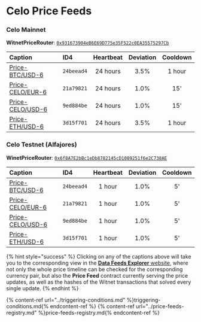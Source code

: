 # Celo Price Feeds

### Celo Mainnet

**WitnetPriceRouter**: [`0x931673904eB6E69D775e35F522c0EA35575297Cb`](https://explorer.celo.org/address/0x931673904eB6E69D775e35F522c0EA35575297Cb/read-contract)

| **Caption** | **ID4** | **Heartbeat** | **Deviation** | **Cooldown** 
| :- | :- | :-: | :-: | :-: 
| [Price-BTC/USD-6](https://feeds.witnet.io/feeds/celo-mainnet_btc-usd_6) | `24beead4` | 24 hours | 3.5% | 1 hour
| [Price-CELO/EUR-6](https://feeds.witnet.io/feeds/celo-mainnet_celo-eur_6) | `21a79821` | 24 hours | 1.0% | 15'
| [Price-CELO/USD-6](https://feeds.witnet.io/feeds/celo-mainnet_celo-usd_6) | `9ed884be` | 24 hours | 1.0% | 15'
| [Price-ETH/USD-6](https://feeds.witnet.io/feeds/celo-mainnet_eth-usd_6) | `3d15f701` | 24 hours | 3.5% | 1 hour

### Celo Testnet (Alfajores)

**WinetPriceRouter**: [`0x6f8A7E2bBc1eDb8782145cD1089251f6e2C738AE`](https://alfajores-blockscout.celo-testnet.org/address/0x6f8A7E2bBc1eDb8782145cD1089251f6e2C738AE/read-contract) 

| **Caption** | **ID4** | **Heartbeat** | **Deviation** | **Cooldown** 
| :- | :- | :-: | :-: | :-: 
| [Price-BTC/USD-6](https://feeds.witnet.io/feeds/celo-alfajores_btc-usd_6) | `24beead4` | 1 hour | 1.0% | 5'
| [Price-CELO/EUR-6](https://feeds.witnet.io/feeds/celo-alfajores_celo-eur_6) | `21a79821` | 1 hour | 1.0% | 5'
| [Price-CELO/USD-6](https://feeds.witnet.io/feeds/celo-alfajores_celo-usd_6) | `9ed884be` | 1 hour | 1.0% | 5'
| [Price-ETH/USD-6](https://feeds.witnet.io/feeds/celo-alfajores_eth-usd_6) | `3d15f701` | 1 hour | 1.0% | 5'

{% hint style="success" %}
Clicking on any of the captions above will take you to the corresponding view in the [**Data Feeds Explorer** website](https://feeds.witnet.io), where not only the whole price timeline can be checked for the corresponding currency pair, but also the **Price Feed** contract currently serving the price updates, as well as the hashes of the Witnet transactions that solved every single update. 
{% endhint %}

{% content-ref url="../triggering-conditions.md" %}triggering-conditions.md{% endcontent-ref %}
{% content-ref url="../price-feeds-registry.md" %}price-feeds-registry.md{% endcontent-ref %}
